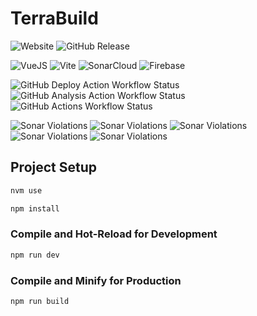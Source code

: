 # TerraBuild

![Website](https://img.shields.io/website?url=https%3A%2F%2FTerraBuild.ie&up_message=Online&down_message=Offline&down_color=red&style=for-the-badge&link=https%3A%2F%2FTerraBuild.ie)
![GitHub Release](https://img.shields.io/github/v/release/olelec/olelec.github.io?style=for-the-badge&color=purple)

![VueJS](https://img.shields.io/badge/Vue%20js-35495E?style=for-the-badge&logo=vuedotjs&logoColor=4FC08D)
![Vite](https://img.shields.io/badge/Vite-B73BFE?style=for-the-badge&logo=vite&logoColor=FFD62E)
![SonarCloud](https://img.shields.io/badge/Sonar%20cloud-F3702A?style=for-the-badge&logo=sonarcloud&logoColor=white)
![Firebase](https://img.shields.io/badge/firebase-ffca28?style=for-the-badge&logo=firebase&logoColor=black)

![GitHub Deploy Action Workflow Status](https://img.shields.io/github/actions/workflow/status/olelec/olelec.github.io/deploy.yml?style=for-the-badge&label=Deploy)
![GitHub Analysis Action Workflow Status](https://img.shields.io/github/actions/workflow/status/olelec/olelec.github.io/analysis.yml?style=for-the-badge&label=analysis)
![GitHub Actions Workflow Status](https://img.shields.io/github/actions/workflow/status/olelec/olelec.github.io/release.yml?style=for-the-badge&label=release)

![Sonar Violations](https://img.shields.io/sonar/blocker_violations/olelec_olelec.github.io?server=https%3A%2F%2Fsonarcloud.io&style=for-the-badge)
![Sonar Violations](https://img.shields.io/sonar/critical_violations/olelec_olelec.github.io?server=https%3A%2F%2Fsonarcloud.io&style=for-the-badge)
![Sonar Violations](https://img.shields.io/sonar/major_violations/olelec_olelec.github.io?server=https%3A%2F%2Fsonarcloud.io&style=for-the-badge)
![Sonar Violations](https://img.shields.io/sonar/minor_violations/olelec_olelec.github.io?server=https%3A%2F%2Fsonarcloud.io&style=for-the-badge)
![Sonar Violations](https://img.shields.io/sonar/info_violations/olelec_olelec.github.io?server=https%3A%2F%2Fsonarcloud.io&style=for-the-badge)

## Project Setup

```sh
nvm use

npm install
```

### Compile and Hot-Reload for Development

```sh
npm run dev
```

### Compile and Minify for Production

```sh
npm run build
```
